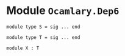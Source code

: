
# Module `Ocamlary.Dep6`

```
module type S = sig ... end
```
```
module type T = sig ... end
```
```
module X : T
```